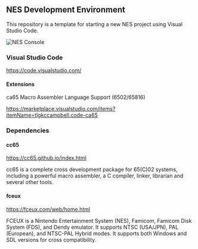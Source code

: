 ## NES Development Environment

This repository is a template for starting a new NES project using Visual Studio Code.

![NES Console](https://frugalsos.com/wp-content/uploads/2014/11/NES-Console-Set.jpg)

### Visual Studio Code

https://code.visualstudio.com/

#### Extensions

ca65 Macro Assembler Language Support (6502/65816)

https://marketplace.visualstudio.com/items?itemName=tlgkccampbell.code-ca65

### Dependencies

#### cc65

https://cc65.github.io/index.html

cc65 is a complete cross development package for 65(C)02 systems, including a powerful macro assembler, a C compiler, linker, librarian and several other tools.

#### fceux

https://fceux.com/web/home.html

FCEUX is a Nintendo Entertainment System (NES), Famicom, Famicom Disk System (FDS), and Dendy emulator. It supports NTSC (USA/JPN), PAL (European), and NTSC-PAL Hybrid modes. It supports both Windows and SDL versions for cross compatibility.
